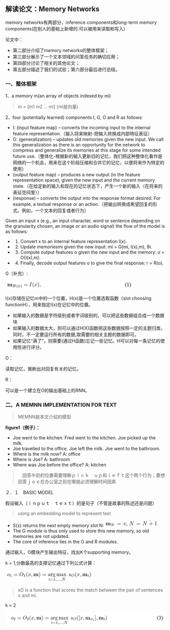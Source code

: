 ## 解读论文：Memory Networks ##

memory networks有两部分，inference components和long-term memory components(在别人的基础上新增的:可以被用来读取和写入)

论文中：

- 第二部分介绍了memory networks的整体框架；
- 第三部分展示了一个文本领域的问答任务的确切应用；
- 第四部分讨论了相关的其他论文；
- 第五部分描述了我们的试验；第六部分最后进行总结。

### 一、整体框架 ###

1、a memory m(an array of objects indexed by mi)

> m = [m1
     m2
	 ...
	 mi]
	(mi是向量)

2、four (potentially learned) components I, G, O and R as follows:

- I: (input feature map) – converts the incoming input to the internal feature representation.（输入将来映射-把输入转换成内部特征表征）
- G: (generalization) – updates old memories given the new input. We call this generalization as there is an opportunity for the network to compress and generalize its memories at this stage for some intended future use.（整体化-根据新的输入更新旧的记忆，我们把这种整体化看作是网络的一个机会，用来在这个阶段压缩和合并它的记忆，以便将来作为特定的使用）
- (output feature map) – produces a new output (in the feature representation space), given the new input and the current memory state.（在给定新的输入和现在的记忆状态下，产生一个新的输入（在将来的表征空间里））
- (response) – converts the output into the response format desired. For example, a textual
response or an action.（把输出转换成希望回复的形式。例如，一个文本的回复或者行为）

Given an input x (e.g., an input character, word or sentence depending on the granularity chosen, an image or an audio signal) the flow of the model is as follows:

- 1. Convert x to an internal feature representation I(x).
- 2. Update memoriesmi given the new input: mi = G(mi, I(x),m), 8i.
- 3. Compute output features o given the new input and the memory: o = O(I(x),m).
- 4. Finally, decode output features o to give the final response: r = R(o).

G（补充）:

![](https://github.com/stuian/NLP/blob/master/lec12/images/1.jpg?raw=true)

I(x)存储在记忆m中的一个位置，H(x)是一个位置选取函数（slot choosing functionH），用来指定I(x)在记忆中的位置。

- 如果输入的数据是字符级别或者字词级别的，可以把这些数据组合成一个数据块
- 如果输入的数据太大，则可以通过H(X)函数把这些数据按照一定的主题归类，同时，不一定要运行所有的数据,取需要的相关主题的数据即可。
- 如果记忆“满了”，则需要(通过H函数)忘记一些记忆。H可以对每一条记忆的使用性进行评分。

O：

读取记忆，推断出对回复有关的记忆。

R：

可以是一个建立在O的输出基础上的RNN。

### 二、A MEMNN IMPLEMENTATION FOR TEXT ###

> MEMNN是本文介绍的模型

**figure1（例子）：**

 - Joe went to the kitchen. Fred went to the kitchen. Joe picked up the milk.
-  Joe travelled to the office. Joe left the milk. Joe went to the bathroom.
-  Where is the milk now? A: office
-  Where is Joe? A: bathroom
-  Where was Joe before the office? A: kitchen

>　回答牛奶的位置需要理解ｐｉｃｋ　ｕｐ和ｌｅｆｔ这个两个行为；要想回答ｊｏｅ在办公室之前在哪就必须理解时间因素

２．１　BASIC MODEL

假设输入（ｉｎｐｕｔ　ｔｅｘｔ）的是句子（不管是故事的陈述还是问题）

> using an embedding model to represent text

- S(x) returns the next empty memory slot N:![](https://github.com/stuian/NLP/blob/master/lec12/images/2.jpg?raw=true)
- The G module is thus only used to store this new memory, so old memories are not updated.
- The core of inference lies in the O and R modules.

通过输入，O模块产生输出特征，找出K个supporting memory。

k = 1,分数最高的支撑记忆通过下列公式计算：

![](https://github.com/stuian/NLP/blob/master/lec12/images/3.jpg?raw=true)

> sO is a function that scores the match between the pair of sentences x and mi.

k = 2

![](https://github.com/stuian/NLP/blob/master/lec12/images/4.jpg?raw=true)